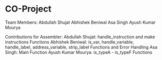 # CO-Project

Team Members:
Abdullah Shujat
Abhishek Beniwal
Asa Singh 
Ayush Kumar Mourya

Contributions for Assembler:
Abdullah Shujat: handle_instruction and make instructions Functions 
Abhishek Beniwal: is_var, handle_variable, handle_label, address_variable, strip_label Functions and Error Handling
Asa Singh: Main Function
Ayush Kumar Mourya: is_typeA - is_typeF Functions

